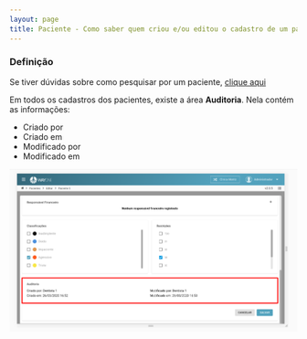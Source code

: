 ```yaml
---
layout: page
title: Paciente - Como saber quem criou e/ou editou o cadastro de um paciente - Auditoria
---
```


### Definição

Se tiver dúvidas sobre como pesquisar por um paciente, [clique aqui](/pages/paciente/como-pesquisar-por-um-paciente)


Em todos os cadastros dos pacientes, existe a área **Auditoria**. Nela contém as informações:
* Criado por
* Criado em
* Modificado por
* Modificado em
<p align="center">
  <img alt="Auditoria paciente" src="como-saber-quem-criou-editou-o-cadastro-de-um-paciente-img-01.png" width="800">
</p>
